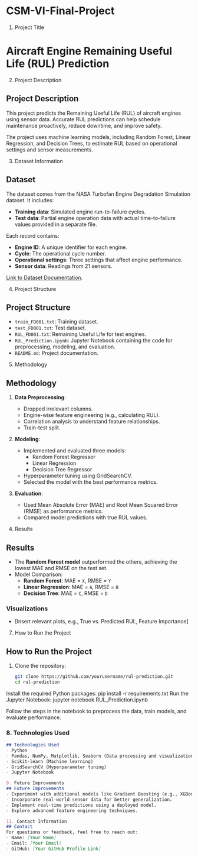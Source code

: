 # CSM-VI-Final-Project

1. Project Title
# Aircraft Engine Remaining Useful Life (RUL) Prediction

2. Project Description
## Project Description
This project predicts the Remaining Useful Life (RUL) of aircraft engines using sensor data. Accurate RUL predictions can help schedule maintenance proactively, reduce downtime, and improve safety.

The project uses machine learning models, including Random Forest, Linear Regression, and Decision Trees, to estimate RUL based on operational settings and sensor measurements.

3. Dataset Information
## Dataset
The dataset comes from the NASA Turbofan Engine Degradation Simulation dataset. It includes:
- **Training data**: Simulated engine run-to-failure cycles.
- **Test data**: Partial engine operation data with actual time-to-failure values provided in a separate file.

Each record contains:
- **Engine ID**: A unique identifier for each engine.
- **Cycle**: The operational cycle number.
- **Operational settings**: Three settings that affect engine performance.
- **Sensor data**: Readings from 21 sensors.

[Link to Dataset Documentation](https://data.nasa.gov/).

4. Project Structure
## Project Structure
- `train_FD001.txt`: Training dataset.
- `test_FD001.txt`: Test dataset.
- `RUL_FD001.txt`: Remaining Useful Life for test engines.
- `RUL_Prediction.ipynb`: Jupyter Notebook containing the code for preprocessing, modeling, and evaluation.
- `README.md`: Project documentation.

5. Methodology
## Methodology

1. **Data Preprocessing**:
   - Dropped irrelevant columns.
   - Engine-wise feature engineering (e.g., calculating RUL).
   - Correlation analysis to understand feature relationships.
   - Train-test split.

2. **Modeling**:
   - Implemented and evaluated three models:
     - Random Forest Regressor
     - Linear Regression
     - Decision Tree Regressor
   - Hyperparameter tuning using GridSearchCV.
   - Selected the model with the best performance metrics.

3. **Evaluation**:
   - Used Mean Absolute Error (MAE) and Root Mean Squared Error (RMSE) as performance metrics.
   - Compared model predictions with true RUL values.

6. Results
## Results
- The **Random Forest model** outperformed the others, achieving the lowest MAE and RMSE on the test set.
- Model Comparison:
  - **Random Forest**: MAE = `X`, RMSE = `Y`
  - **Linear Regression**: MAE = `A`, RMSE = `B`
  - **Decision Tree**: MAE = `C`, RMSE = `D`

### Visualizations
- [Insert relevant plots, e.g., True vs. Predicted RUL, Feature Importance]

7. How to Run the Project
## How to Run the Project

1. Clone the repository:
   ```bash
   git clone https://github.com/yourusername/rul-prediction.git
   cd rul-prediction
Install the required Python packages:
pip install -r requirements.txt
Run the Jupyter Notebook:
jupyter notebook RUL_Prediction.ipynb

Follow the steps in the notebook to preprocess the data, train models, and evaluate performance.

### **8. Technologies Used**
```markdown
## Technologies Used
- Python
- Pandas, NumPy, Matplotlib, Seaborn (Data processing and visualization)
- Scikit-learn (Machine learning)
- GridSearchCV (Hyperparameter tuning)
- Jupyter Notebook

9. Future Improvements
## Future Improvements
- Experiment with additional models like Gradient Boosting (e.g., XGBoost, LightGBM).
- Incorporate real-world sensor data for better generalization.
- Implement real-time predictions using a deployed model.
- Explore advanced feature engineering techniques.

11. Contact Information
## Contact
For questions or feedback, feel free to reach out:
- Name: [Your Name]
- Email: [Your Email]
- GitHub: [Your GitHub Profile Link]
